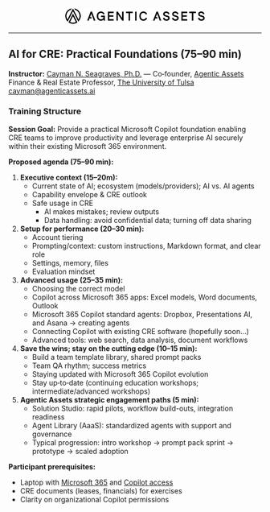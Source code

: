 <div class="title-block">
  <p align="center">
    <a href="https://www.agenticassets.ai/" target="_blank">
      <img src="../../Images/Agentic-Assets/AA_Logo_SVG_and_PNG/agentic-logo-long.png" alt="Agentic Assets logo" width="280" />
    </a>
  </p>
  <hr class="section-divider" />

</div>

## AI for CRE: Practical Foundations (75–90 min)

<div class="meta">
  <span class="meta-label"><strong>Instructor:</strong></span>
  <span class="meta-content"><a href="https://www.caymanseagraves.com/">Cayman N. Seagraves, Ph.D.</a> — Co‑founder, <a href="https://www.agenticassets.ai/">Agentic Assets</a></span>
  <span class="meta-label"></span>
  <span class="meta-content">Finance & Real Estate Professor, <a href="https://utulsa.edu/news/seagraves-leads-national-charge-in-ai-powered-real-estate-innovation/">The University of Tulsa</a></span>
  <span class="meta-label"></span>
  <span class="meta-content"><a href="mailto:cayman@agenticassets.ai">cayman@agenticassets.ai</a></span>
</div>

### Training Structure

**Session Goal:**
Provide a practical Microsoft Copilot foundation enabling CRE teams to improve productivity and leverage enterprise AI securely within their existing Microsoft 365 environment.

**Proposed agenda (75–90 min):**
1) **Executive context (15–20m):**
   - Current state of AI; ecosystem (models/providers); AI vs. AI agents
   - Capability envelope & CRE outlook
   - Safe usage in CRE
     - AI makes mistakes; review outputs
     - Data handling: avoid confidential data; turning off data sharing
2) **Setup for performance (20–30 min):**
   - Account tiering
   - Prompting/context: custom instructions, Markdown format, and clear role
   - Settings, memory, files
   - Evaluation mindset
3) **Advanced usage (25–35 min):**
   - Choosing the correct model
   - Copilot across Microsoft 365 apps: Excel models, Word documents, Outlook
   - Microsoft 365 Copilot standard agents: Dropbox, Presentations AI, and Asana → creating agents
   - Connecting Copilot with existing CRE software (hopefully soon...)
   - Advanced tools: web search, data analysis, document workflows
4) **Save the wins; stay on the cutting edge (10–15 min):**
   - Build a team template library, shared prompt packs
   - Team QA rhythm; success metrics
   - Staying updated with Microsoft 365 Copilot evolution
   - Stay up‑to‑date (continuing education workshops; intermediate/advanced workshops)
5) **Agentic Assets strategic engagement paths (5 min):**
   - Solution Studio: rapid pilots, workflow build-outs, integration readiness
   - Agent Library (AaaS): standardized agents with support and governance
   - Typical progression: intro workshop → prompt pack sprint → prototype → scaled adoption

**Participant prerequisites:**
- Laptop with [Microsoft 365](https://www.office.com/) and [Copilot access](https://m365.cloud.microsoft/chat)
- CRE documents (leases, financials) for exercises
- Clarity on organizational Copilot permissions

<!--
**Pricing:**
- On-site: $995
-->

